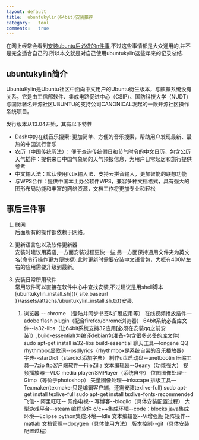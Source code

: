 ```yaml
---
layout:	default
title:	ubuntukylin(64bit)安装推荐
category:	tool
comments:	true
---
```

在网上经常会看到[安装ubuntu后必做的n件事](http://www.linuxidc.com/Linux/2014-04/100411.htm),不过这些事情都是大众通用的,并不是完全适合自己的.所以本文就是对自己使用ubuntukylin这些年来的记录总结.



## ubuntukylin简介
UbuntuKylin是Ubuntu社区中面向中文用户的Ubuntu衍生版本，与麒麟系统没有关系。它是由工信部软件、集成电路促进中心（CSIP）、国防科技大学（NUDT）与国际著名开源社区UBUNTU的支持公司CANONICAL发起的一款开源社区操作系统项目。

发行版本从13.04开始，其有以下特性  

* Dash中的在线音乐搜索: 更加简单、方便的音乐搜索，帮助用户发现最新、最热的中国流行音乐
* 农历（中国传统历法）： 便于查询传统假日和节气时令的中文日历，包含公历
天气插件：提供来自中国气象局的天气预报信息，为用户日常起居和旅行提供参考
* 中文输入法：默认使用fctix输入法，支持云拼音输入，更加智能的联想功能
* 与WPS合作：提供中国本土办公软件WPS，兼容多种文档格式，具有强大的图形布局功能和丰富的网络资源，文档工作将更加专业和轻松   


## 事后三件事

1. 联网  
	后面所有的操作都依赖于网络。
2. 更新语言包以及软件更新器  
	安装时建议用英语,一方面安装过程更快一些,另一方面保持通用文件夹为英文名(命令行操作更方便快捷).此时更新时需要安装中文语言包，大概有400M左右的应用需要升级到最新。
3. 安装日常所用软件  
	常用软件可以直接在软件中心中查找安装,不过建议是用shell脚本[ubuntukylin_install.sh]({{ site.baseurl }}/assets/attachs/ubuntukylin_install.sh.txt)安装.
	
	1. 浏览器 -- chrome
		（登陆并同步书签&扩展应用等）
在线视频播放插件—adobe flash plugin（配合firefox/chrome浏览器）
64bit系统必备库文件--ia32-libs（让64bit系统支持32应用[必须在安装qq之前安装]）,build-essential(为编译debian包准备-包含很多必备的库文件)
		sudo apt-get install ia32-libs build-essential
		聊天工具—longene QQ
		rhythmbox显歌词--osdlyrics（rhythmbox是系统自带的音乐播放器）
		字典--starDict（stardict添加字典）
		制作u盘启动盘--unetbootin
		压缩工具—7zip
		ftp客户端软件—FileZilla
		文本编辑器--Geany（功能强大）
		视频播放器—VLC media player/SMPlayer（系统自带）
		位图图像处理--Gimp（等价于photoshop）
		矢量图像处理—inkscape
		排版工具—Texmaker(texmaker只是编辑客户端，还需安装texlive-full)
		sudo apt-get install texlive-full
		sudo apt-get install texlive-fonts-recommended
		飞信--
		阿里旺旺--
		网络电视--
		写博客--blogilo（具体安装配置过程）
		大型游戏平台--steam
		编程软件
		c/c++集成环境--code：blocks
		java集成环境—Eclipse
		python集成环境—Idle
		文本编辑器--Vi增强版
		矩阵操作--matlab
		文档管理--doxygen（具体使用方法）
		版本控制--git（具体安装配置过程）
		 
